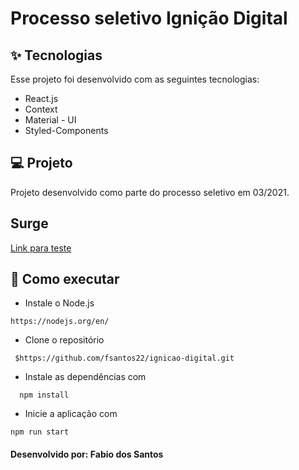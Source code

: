 #  Processo seletivo Ignição Digital

## ✨ Tecnologias
Esse projeto foi desenvolvido com as seguintes tecnologias:

* React.js
* Context
* Material - UI
* Styled-Components

## 💻 Projeto
Projeto desenvolvido como parte do processo seletivo em 03/2021. 

## Surge
[Link para teste](http://link.surge.sh/)

## 🚀 Como executar
* Instale o Node.js
```
https://nodejs.org/en/
```
* Clone o repositório
```
 $https://github.com/fsantos22/ignicao-digital.git
 ```
* Instale as dependências com
```
  npm install
 ```
* Inicie a aplicação com
 ```
 npm run start
 ```

#### Desenvolvido por: Fabio dos Santos
